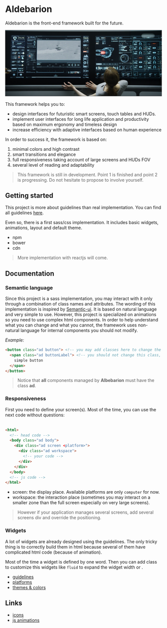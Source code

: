 # Aldebarion

Aldebarion is the front-end framework built for the future.

![Smark desk](examples/assets/table.png)

This framework helps you to:

* design interfaces for futuristic smart screens, touch tables and HUDs.
* implement user interfaces for long life application and productivity based on maximum ergonomy and timeless design
* increase efficiency with adaptive interfaces based on human experience

In order to success it, the framework is based on:

1. minimal colors and high contrast
2. smart transitions and elegance
3. full responsiveness taking account of large screens and HUDs FOV
4. several level of reading and adaptability

> This framework is still in development. Point 1 is finished and point 2 is progressing.
Do not hesitate to propose to involve yourself.

## Getting started

This project is more about guidelines than real implementation. You can find all
guidelines [here](doc/guidelines.md).

 Even so, there is a first sass/css implementation.
 It includes basic widgets, animations, layout and default theme.

* npm
* bower
* cdn

>  More implementation with reactjs will come.

## Documentation

### Semantic language

Since this project is a sass implementation, you may interact with it only through a combination of class names
and attributes. The wording of this implementation is inspired by [Semantic-ui](https://semantic-ui.com/).
It is based on natural language and very simple to use. However, this project is specialized on animations so
you need to use complex html components. In order to help understand what you can change and what you cannot,
the framework uses non-natural language for internal components you should not modify.

*Example:*
```html
<button class="ad button"> <!-- you may add classes here to change the default behavior -->
  <span class="ad buttonLabel"> <!-- you should not change this class, the only thing you can do is to remove it if you don't want it -->
    simple button
  </span>
</button>
```

> Notice that **all** components managed by **Albebarion** must have the class **ad**.

### Responsiveness

First you need to define your screen(s). Most of the time, you can use the next code without questions:

```html

<html>
  <!-- head code -->
  <body class="ad body">
    <div class="ad screen <platform>">
      <div class="ad workspace">
        <!-- your code -->
      </div>
    </div>
  </body>
  <!-- js code -->
</html>
```

* screen: the display place. Available platforms are only `computer` for now.
* workspace: the interaction place (sometimes you may interact on a smaller zone than the full screen especially on very large screens).

> However if your application manages several screens, add several screens div and override the positioning.

### Widgets

A lot of widgets are already designed using the guidelines. The only tricky thing is to correctly build
them in html because several of them have complicated html code (because of animation).

Most of the time a widget is defined by one word. Then you can add class to customize this widgets like `fluid` to expand the widget width or . 



* [guidelines](doc/guidelines.md)
* [platforms](doc/platforms/platforms.md)
* [themes & colors](doc/themes.md)



## Links

* [icons](http://themify.me/themify-icons)
* [js animations](https://greensock.com/docs/TweenLite)
